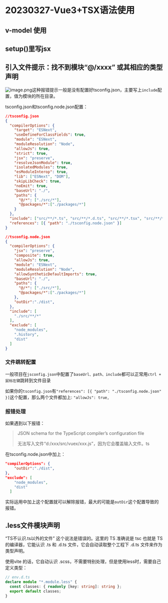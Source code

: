 # 20230327-Vue3+TSX语法使用

## v-model 使用

## setup()里写jsx

## 引入文件提示：找不到模块“@/xxxx” 或其相应的类型声明

![image.png](https://s2.loli.net/2023/03/29/XCWgoNVilxvTItb.png)这种报错提示一般是没有配置好tsconfig.json，主要写上`include`配置，值为模块的所在目录。

tsconfig.json和tsconfig.node.json配置：

```json
//tsconfig.json
{
  "compilerOptions": {
    "target": "ESNext",
    "useDefineForClassFields": true,
    "module": "ESNext",
    "moduleResolution": "Node",
    "allowJs": true,
    "strict": true,
    "jsx": "preserve",
    "resolveJsonModule": true,
    "isolatedModules": true,
    "esModuleInterop": true,
    "lib": ["ESNext", "DOM"],
    "skipLibCheck": true,
    "noEmit": true,
    "baseUrl": "./",
    "paths": {
      "@/*": ["./src/*"],
      "@packages/*":["./packages/*"]
    }
  },
  "include": ["src/**/*.ts", "src/**/*.d.ts", "src/**/*.tsx", "src/**/*.vue", "packages/**/*.ts", "packages/**/*.d.ts", "packages/**/*.tsx", "packages/**/*.vue"],
  "references": [{ "path": "./tsconfig.node.json" }]
}

```

```json
//tsconfig.node.json
{
  "compilerOptions": {
    "jsx": "preserve",
    "composite": true,
    "allowJs": true,
    "module": "ESNext",
    "moduleResolution": "Node",
    "allowSyntheticDefaultImports": true,
    "baseUrl": "./",
    "paths": {
      "@/*": ["./src/*"],
      "@packages/*":["./packages/*"]
    },
    "outDir":"./dist",
  },
  "include": [
    "./src/**/*"
  ],
  "exclude": [
    "node_modules",
    ".history",
    "dist"
  ]
}
```



### 文件跳转配置

一般项目在`jsconfig.json`中配置了`baseUrl、path、include`都可以正常用`ctrl + 鼠标左键`跳转到文件目录

如果你的`tsconfig.json`有`"references": [{ "path": "./tsconfig.node.json" }]`这个配置，那么两个文件都加上: `"allowJs": true,`

### 报错处理

如果遇到以下报错：

> JSON schema for the TypeScript compiler’s configuration file
>
> 无法写入文件“d:/xxx/src/vuex/xxx.js”，因为它会覆盖输入文件。ts

在tsconfig.node.json中加上：

```json
"compilerOptions": {
    "outDir":"./dist",
},
"exclude": [
    "node_modules",
    "dist"
  ]
```

实际运用中加上这个配置就可以解除报错，最大的可能是`outDir`这个配置导致的报错。

## .less文件模块声明

“TS不认识.ts以外的文件” 这个说法是错误的。这里的 TS 准确说是 tsc 也就是 TS 的编译器，它能认识 .ts 和 .d.ts 文件，它会自动读取整个工程下 .d.ts 文件来作为类型声明。

使用vite 的话，它自动认识 .scss，不需要特别处理，但是使用less时，需要自己定义类型：

```ts
// env.d.ts
declare module "*.module.less" {
  const classes: { readonly [key: string]: string };
  export default classes;
}
```

